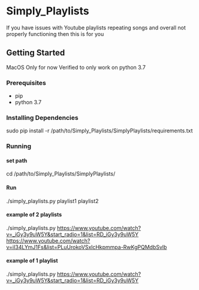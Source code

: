# Simply_Playlists
If you have issues with Youtube playlists repeating songs and overall not properly functioning then this is for you

## Getting Started
MacOS Only for now
Verified to only work on python 3.7

### Prerequisites
* pip
* python 3.7

### Installing Dependencies
sudo pip install -r /path/to/Simply_Playlists/SimplyPlaylists/requirements.txt

### Running

#### set path  
cd /path/to/Simply_Playlists/SimplyPlaylists/

#### Run
./simply_playlists.py playlist1 playlist2

#### example of 2 playlists
./simply_playlists.py https://www.youtube.com/watch?v=_iGy3y9uW5Y&start_radio=1&list=RD_iGy3y9uW5Y https://www.youtube.com/watch?v=iI34LYmJ1Fs&list=PLuUrokoVSxlcHkpmmpa-RwKgPQMdbSvlb

#### example of 1 playlist
./simply_playlists.py https://www.youtube.com/watch?v=_iGy3y9uW5Y&start_radio=1&list=RD_iGy3y9uW5Y 
